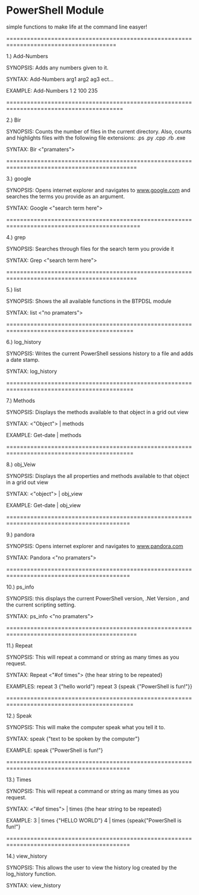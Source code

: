 PowerShell Module
=================

simple functions to make life at the command line easyer!


  
  
======================================================================================  

1.) Add-Numbers                                                                          

  
SYNOPSIS:  Adds any numbers given to it.

SYNTAX:    Add-Numbers arg1 arg2 ag3 ect...
   
EXAMPLE:   Add-Numbers 1 2 100 235 


========================================================================================

 
2.) Bir                                                                              

 

SYNOPSIS:
    Counts the number of files in the current directory.
    Also, counts and highlights files with the following file extensions:
    .ps .py .cpp .rb .exe


SYNTAX:  Bir <"pramaters">


 
============================================================================================

 
3.) google

 
SYNOPSIS:
   Opens internet explorer and navigates to www.google.com and searches the terms you provide as an argument.

 
SYNTAX:
   Google <"search term here">

 
=============================================================================================

 
4.) grep

 
SYNOPSIS:
  Searches through files for the search term you provide it

 
SYNTAX:
   Grep <"search term here">

 

============================================================================================

 
5.) list

 

SYNOPSIS:
  Shows the all available functions in the BTPDSL module

 

SYNTAX:
  list <"no pramaters">

 

===========================================================================================

 

6.) log_history


SYNOPSIS:
   Writes the current PowerShell sessions history to a file and adds a date stamp.


SYNTAX:
  log_history <no pramaters>

 

===========================================================================================

 
7.) Methods

 
SYNOPSIS:
  Displays the methods available to that object in a grid out view

 
SYNTAX: <"Object"> | methods


EXAMPLE:  Get-date | methods

===========================================================================================   

 
8.) obj_Veiw

 
SYNOPSIS:
  Displays the all properties and methods available to that object in a grid out view

 
SYNTAX:
  <"object"> | obj_view

EXAMPLE:
   Get-date | obj_view 

==========================================================================================

 
9.) pandora

 
SYNOPSIS:
  Opens internet explorer and navigates to www.pandora.com

 
SYNTAX:
  Pandora <"no pramaters">

 

==========================================================================================

 
10.) ps_info

 
SYNOPSIS:
  this displays the current PowerShell version, .Net Version , and the current scripting setting.


SYNTAX:
  ps_info <"no pramaters">

 

============================================================================================

 
11.) Repeat

 
SYNOPSIS:
  This will repeat a command or string as many times as you request.

 
SYNTAX:
   Repeat <"#of times"> {the hear string to be repeated}   

 
EXAMPLES:
    repeat 3 {"hello world"} 
    repeat 3 {speak {"PowerShell is fun!"}}

 

===========================================================================================

 
12.) Speak

 
SYNOPSIS:
  This will make the computer speak what you tell it to.

 
SYNTAX:
  speak {"text to be spoken by the computer"}

 
EXAMPLE:
  speak {"PowerShell is fun!"}

 

==========================================================================================

 
13.) Times

 
SYNOPSIS:
  This will repeat a command or string as many times as you request.

 
SYNTAX:
  <"#of times"> | times {the hear string to be repeated}

 
EXAMPLE:
  3 | times {"HELLO WORLD"}
  4 | times {speak{"PowerShell is fun!"}

 

==========================================================================================

 
14.) view_history


SYNOPSIS:
  This allows the user to view the history log created by the log_history function.

 
SYNTAX:
   view_history <no pramaters>
